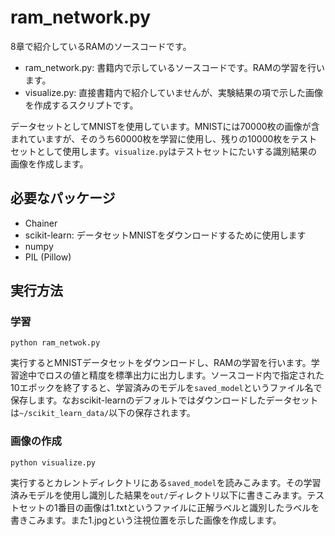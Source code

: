 # ram_network.py

8章で紹介しているRAMのソースコードです。

* ram_network.py: 書籍内で示しているソースコードです。RAMの学習を行います。
* visualize.py: 直接書籍内で紹介していませんが、実験結果の項で示した画像を作成するスクリプトです。

データセットとしてMNISTを使用しています。MNISTには70000枚の画像が含まれていますが、そのうち60000枚を学習に使用し、残りの10000枚をテストセットとして使用します。`visualize.py`はテストセットにたいする識別結果の画像を作成します。

## 必要なパッケージ

* Chainer
* scikit-learn: データセットMNISTをダウンロードするために使用します
* numpy
* PIL (Pillow)

## 実行方法

### 学習

    python ram_netwok.py

実行するとMNISTデータセットをダウンロードし、RAMの学習を行います。学習途中でロスの値と精度を標準出力に出力します。ソースコード内で指定された10エポックを終了すると、学習済みのモデルを`saved_model`というファイル名で保存します。なおscikit-learnのデフォルトではダウンロードしたデータセットは`~/scikit_learn_data/`以下の保存されます。

### 画像の作成

    python visualize.py

実行するとカレントディレクトリにある`saved_model`を読みこみます。その学習済みモデルを使用し識別した結果を`out/`ディレクトリ以下に書きこみます。テストセットの1番目の画像は1.txtというファイルに正解ラベルと識別したラベルを書きこみます。また1.jpgという注視位置を示した画像を作成します。

